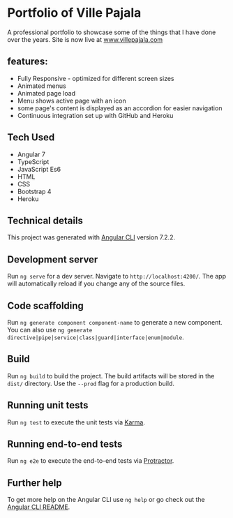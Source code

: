 # Portfolio of Ville Pajala

A professional portfolio to showcase some of the things that I have done over the years. Site is now live at www.villepajala.com

## features:

* Fully Responsive - optimized for different screen sizes
* Animated menus
* Animated page load
* Menu shows active page with an icon
* some page's content is displayed as an accordion for easier navigation
* Continuous integration set up with GitHub and Heroku

## Tech Used

* Angular 7
* TypeScript
* JavaScript Es6
* HTML
* CSS
* Bootstrap 4
* Heroku

## Technical details

This project was generated with [Angular CLI](https://github.com/angular/angular-cli) version 7.2.2.

## Development server

Run `ng serve` for a dev server. Navigate to `http://localhost:4200/`. The app will automatically reload if you change any of the source files.

## Code scaffolding

Run `ng generate component component-name` to generate a new component. You can also use `ng generate directive|pipe|service|class|guard|interface|enum|module`.

## Build

Run `ng build` to build the project. The build artifacts will be stored in the `dist/` directory. Use the `--prod` flag for a production build.

## Running unit tests

Run `ng test` to execute the unit tests via [Karma](https://karma-runner.github.io).

## Running end-to-end tests

Run `ng e2e` to execute the end-to-end tests via [Protractor](http://www.protractortest.org/).

## Further help

To get more help on the Angular CLI use `ng help` or go check out the [Angular CLI README](https://github.com/angular/angular-cli/blob/master/README.md).
